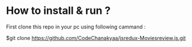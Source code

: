 # How to install & run ?

First clone this repo in your pc using following cammand :

$git clone https://github.com/CodeChanakyaa/jsredux-Moviesreview.js.git
